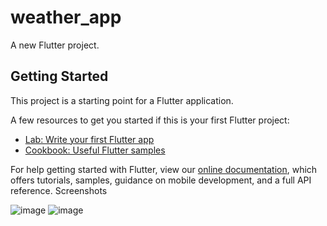 # weather_app

A new Flutter project.

## Getting Started

This project is a starting point for a Flutter application.

A few resources to get you started if this is your first Flutter project:

- [Lab: Write your first Flutter app](https://flutter.dev/docs/get-started/codelab)
- [Cookbook: Useful Flutter samples](https://flutter.dev/docs/cookbook)

For help getting started with Flutter, view our
[online documentation](https://flutter.dev/docs), which offers tutorials,
samples, guidance on mobile development, and a full API reference.
Screenshots

![image](https://user-images.githubusercontent.com/65900494/162315741-078e7856-ba04-45bc-826d-323515fc21b9.png)
![image](https://user-images.githubusercontent.com/65900494/162315899-d7bf8454-ad99-4773-88e0-6aeeeeff37ba.png)
